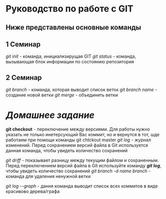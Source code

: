 # Руководство по работе с GIT

## Ниже представлены основные команды

## 1 Семинар
*git init* - команда, инициализирущая GIT
*git status* - команда, вызывающая блок информации по состоянию репозитория


## 2 Семинар
*git branch* - команда, которая выводит список веток
*git branch name* - создание новой ветки
*git merge* - объединить ветки


# *Домашнее задание*

**git checkout** - переключение между версиями. Для работы нужно указать не только инетерсующий Вас коммит, но и вернутся в тот, шде работаем при помощи команды  git chtckout master
_git log_ - журнал изменений. Перед сохранением версий файла в Git используется данная команда, чтобы увидеть количество сохранений


*git driff* - показывает разницу между текущим файлом и сохраненным. Перед переключением версий файла в Git  используйте команду **_git log_**, чтобы увидеть количество сохранений
*git branch -d name branch* - команда для удаления ненужной ветки

*git log --graph* - дання команда выводит список всех коммитов в виде красивово дерева/графа
